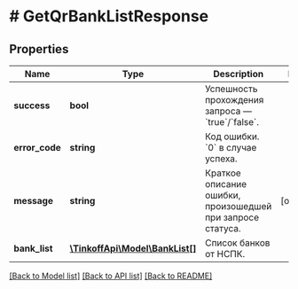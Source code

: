 # # GetQrBankListResponse

## Properties

Name | Type | Description | Notes
------------ | ------------- | ------------- | -------------
**success** | **bool** | Успешность прохождения запроса — &#x60;true&#x60;/&#x60;false&#x60;. |
**error_code** | **string** | Код ошибки. &#x60;0&#x60; в случае успеха. |
**message** | **string** | Краткое описание ошибки, произошедшей при запросе статуса. | [optional]
**bank_list** | [**\TinkoffApi\Model\BankList[]**](BankList.md) | Список банков от НСПК. |

[[Back to Model list]](../../README.md#models) [[Back to API list]](../../README.md#endpoints) [[Back to README]](../../README.md)
